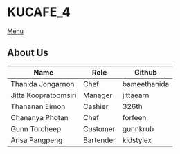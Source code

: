 # KUCAFE_4

[Menu](menu.md)

## About Us

| Name   | Role  | Github   |
|--------|-------|----------|
| Thanida Jongarnon | Chef | bameethanida |
| Jitta Koopratoomsiri | Manager | jittaearn |
| Thananan Eimon | Cashier | 326th |
|  Chananya Photan | Chef  |  forfeen  |
| Gunn Torcheep | Customer | gunnkrub |
| Arisa Pangpeng | Bartender | kidstylex |
